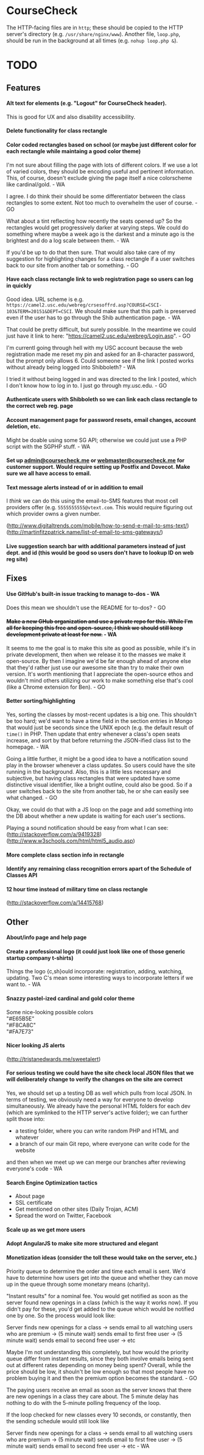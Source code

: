 # CourseCheck

The HTTP-facing files are in `http`; these should be copied to the HTTP server's directory (e.g. `/usr/share/nginx/www`). Another file, `loop.php`, should be run in the background at all times (e.g. `nohup loop.php &`).

# TODO

## Features

#### Alt text for elements (e.g. "Logout" for CourseCheck header).

This is good for UX and also disability accessibility.

#### Delete functionality for class rectangle

#### Color coded rectangles based on school (or maybe just different color for each rectangle while maintaing a good color theme)

I'm not sure about filling the page with lots of different colors. If we use a lot of varied colors, they should be encoding useful and pertinent information. This, of course, doesn't exclude giving the page itself a nice colorscheme like cardinal/gold. - WA

I agree. I do think their should be some differentiator between the class rectangles to some extent. Not too much to overwhelm the user of course. - GO

What about a tint reflecting how recently the seats opened up? So the rectangles would get progressively darker at varying steps. We could do something where maybe a week ago is the darkest and a minute ago is the brightest and do a log scale between them. - WA

If you'd be up to do that then sure. That would also take care of my suggestion for highlighting changes for a class rectangle if a user switches back to our site from another tab or something. - GO

#### Have each class rectangle link to web registration page so users can log in quickly

Good idea. URL scheme is e.g. `https://camel2.usc.edu/webreg/crsesoffrd.asp?COURSE=CSCI-103&TERM=20151&DEPT=CSCI`. We should make sure that this path is preserved even if the user has to go through the Shib authentication page. - WA

That could be pretty difficult, but surely possible. In the meantime we could just have it link to here:
"https://camel2.usc.edu/webreg/Login.asp". - GO

I'm currentl going through hell with my USC account because the web registration made me reset my pin and asked for an 8-character password, but the prompt only allows 6. Could someone see if the link I posted works without already being logged into Shibboleth? - WA

I tried it without being logged in and was directed to the link I posted, which I don't know how to log in to. I just go through my.usc.edu. - GO

#### Authenticate users with Shibboleth so we can link each class rectangle to the correct web reg. page

#### Account management page for password resets, email changes, account deletion, etc.

Might be doable using some SG API; otherwise we could just use a PHP script with the SGPHP stuff. - WA

#### Set up admin@coursecheck.me or webmaster@coursecheck.me for customer support. Would require setting up Postfix and Dovecot. Make sure we all have access to email.

#### Text message alerts instead of or in addition to email

I *think* we can do this using the email-to-SMS features that most cell providers offer (e.g. `5555555555@vtext.com`. This would require figuring out which provider owns a given number.

(http://www.digitaltrends.com/mobile/how-to-send-e-mail-to-sms-text/)
(http://martinfitzpatrick.name/list-of-email-to-sms-gateways/)

#### Live suggestion search bar with additional parameters instead of just dept. and id (this would be good so users don't have to lookup ID on web reg site)

## Fixes

#### Use GitHub's built-in issue tracking to manage to-dos - WA

Does this mean we shouldn't use the README for to-dos? - GO

#### ~~Make a new GHub organization and use a private repo for this. While I'm all for keeping this free and open-source, I think we should still keep development private at least for now.~~ - WA

It seems to me the goal is to make this site as good as possible, while it's in private development, then when we release it to the masses we make it open-source. By then I imagine we'd be far enough ahead of anyone else that they'd rather just use our awesome site than try to make their own version. It's worth mentioning that I appreciate the open-source ethos and wouldn't mind others utilizing our work to make something else that's cool (like a Chrome extension for Ben). - GO

#### Better sorting/highlighting

Yes, sorting the classes by most-recent updates is a big one. This shouldn't be too hard; we'd want to have a time field in the section entries in Mongo that would just be seconds since the UNIX epoch (e.g. the default result of `time()` in PHP. Then update that entry whenever a class's open seats increase, and sort by that before returning the JSON-ified class list to the homepage. - WA

Going a little further, it might be a good idea to have a notification sound play in the browser whenever a class updates. So users could have the site running in the background. Also, this is a little less necessary and subjective, but having class rectangles that were updated have some distinctive visual identifier, like a bright outline, could also be good. So if a user switches back to the site from another tab, he or she can easily see what changed. - GO

Okay, we could do that with a JS loop on the page and add something into the DB about whether a new update is waiting for each user's sections.

Playing a sound notification should be easy from what I can see:
(http://stackoverflow.com/a/9419328)
(http://www.w3schools.com/html/html5_audio.asp)

#### More complete class section info in rectangle

#### Identify any remaining class recognition errors apart of the Schedule of Classes API

#### 12 hour time instead of military time on class rectangle

(http://stackoverflow.com/a/14415768)

## Other

#### About/info page and help page

#### Create a professional logo (it could just look like one of those generic startup company t-shirts)
Things the logo {c,sh}ould incorporate: registration, adding, watching, updating. Two C's mean some interesting ways to incorporate letters if we want to. - WA

#### Snazzy pastel-ized cardinal and gold color theme

Some nice-looking possible colors  
"#E65B5E"  
"#F8CA8C"  
"#FA7E73"

#### Nicer looking JS alerts

(http://tristanedwards.me/sweetalert)

#### For serious testing we could have the site check local JSON files that we will deliberately change to verify the changes on the site are correct

Yes, we should set up a testing DB as well which pulls from local JSON. In terms of testing, we obviously need a way for everyone to develop simultaneously. We already have the personal HTML folders for each dev (which are symlinked to the HTTP server's active folder); we can further split those into:

* a testing folder, where you can write random PHP and HTML and whatever
* a branch of our main Git repo, where everyone can write code for the website

and then when we meet up we can merge our branches after reviewing everyone's code - WA

#### Search Engine Optimization tactics

* About page  
* SSL certificate  
* Get mentioned on other sites (Daily Trojan, ACM)  
* Spread the word on Twitter, Facebook

#### Scale up as we get more users

#### Adopt AngularJS to make site more structured and elegant

#### Monetization ideas (consider the toll these would take on the server, etc.)

Priority queue to determine the order and time each email is sent. We'd have to determine how users get into the queue and whether they can move up in the queue through some monetary means (charity).

"Instant results" for a nominal fee. You would get notified as soon as the server found new openings in a class (which is the way it works now). If you didn't pay for these, you'd get added to the queue which would be notified one by one. So the process would look like:

Server finds new openings for a class -> sends email to all watching users who are premium -> (5 minute wait) sends email to first free user -> (5 minute wait) sends email to second free user -> etc

Maybe I'm not understanding this completely, but how would the priority queue differ from instant results, since they both involve emails being sent out at different rates depending on money being spent? Overall, while the price should be low, it shouln't be low enough so that most people have no problem buying it and then the premium option becomes the standard. - GO

The paying users receive an email as soon as the server knows that there are new openings in a class they care about. The 5 minute delay has nothing to do with the 5-minute polling frequency of the loop.

If the loop checked for new classes every 10 seconds, or constantly, then the sending schedule would still look like

Server finds new openings for a class -> sends email to all watching users who are premium -> (5 minute wait) sends email to first free user -> (5 minute wait) sends email to second free user -> etc - WA
